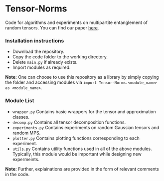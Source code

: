# Tensor-Norms
Code for algorithms and experiments on multipartite entanglement of random tensors. You can find our paper [here](https://arxiv.org/abs/2209.11754).
### Installation instructions
- Download the repository.
- Copy the code folder to the working directory.
- Delete ```main.py``` if already exists.
- Import modules as required.

**Note:** One can choose to use this repository as a library by simply copying the folder and accessing modules via ```import Tensor-Norms.<module_name> as <module_name>```.

### Module List

- ```wrapper.py``` Contains basic wrappers for the tensor and approximation classes.
- ```decomp.py``` Contains all tensor decomposition functions.
- ```experiments.py``` Contains experiments on random Gaussian tensors and random MPS.
- ```plotter.py``` Contains plotting functions corresponding to each experiment.
- ```utils.py``` Contains utility functions used in all of the above modules. Typically, this module would be important while designing new expermeints.

**Note:** Further, explainations are provided in the form of relevant comments in the code.
